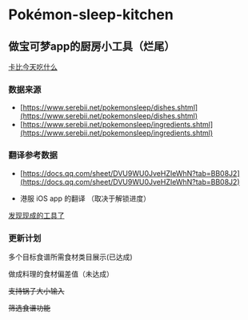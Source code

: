 # Pokémon-sleep-kitchen
## 做宝可梦app的厨房小工具（烂尾）
[卡比今天吃什么](https://app.tecnico.cc/pokemon-sleep-kitchen/)
### 数据来源
- [https://www.serebii.net/pokemonsleep/dishes.shtml](https://www.serebii.net/pokemonsleep/dishes.shtml)
- [https://www.serebii.net/pokemonsleep/ingredients.shtml](https://www.serebii.net/pokemonsleep/ingredients.shtml)
### 翻译参考数据
-  [https://docs.qq.com/sheet/DVU9WU0JveHZIeWhN?tab=BB08J2](https://docs.qq.com/sheet/DVU9WU0JveHZIeWhN?tab=BB08J2)

- 港服 iOS app 的翻译 （取决于解锁进度）

[发现现成的工具了](https://pokemonsleep.raenonx.cc/zh/pokedex)

### 更新计划

多个目标食谱所需食材类目展示(已达成)

做成料理的食材偏差值（未达成）

~~支持锅子大小输入~~

~~筛选食谱功能~~

